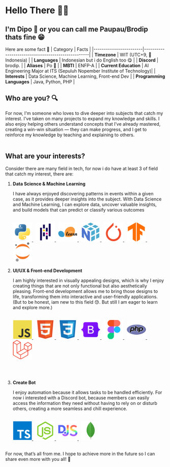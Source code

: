 # Hello There 🙋‍♂️

## I'm Dipo 🧐 or you can call me Paupau/Brodip thats fine 😁

Here are some fact 💫
| Category               | Facts                                             |
|------------------------|---------------------------------------------------|
| **Timezone**           | WIT (UTC+9, 📍 Indonesia)                         |
| **Languages**          | Indonesian but i do English too 😋                |
| **Discord**            | brodip.                                             |
| **Aliases**            | Po 🤚                                              |
| **MBTI**               | ENFP-A                                             |
| **Current Education**  | AI Engineering Major at ITS (Sepuluh Nopember Institute of Technology)|
| **Interests**          | Data Science, Machine Learning, Front-end Dev |
| **Programming Languages** | Java, Python, PHP                    |

## Who are you? 🔍
For now, I'm someone who loves to dive deeper into subjects that catch my interest. I've taken on many projects to expand my knowledge and skills. 
I also enjoy helping others understand concepts that I’ve already mastered, creating a win-win situation — they can make progress, and I get to reinforce my knowledge by teaching and explaining to others.
<br> <br>
## What are your interests?
Consider there are many field in tech, for now i do have at least 3 of field that catch my interest, there are:
<ol>
  <li> <b>Data Science & Machine Learning</b> </li> 
<p margin-bottom: 10px;>I have always enjoyed discovering patterns in events within a given case, as it provides deeper insights into the subject. With Data Science and Machine Learning, I can explore data, uncover valuable insights, and build models that can predict or classify various outcomes</p> <br>
<a href="https://en.wikipedia.org/wiki/Python_(programming_language)">
    <img src="https://github.com/imdipo/gambar/blob/main/1/Python.png" alt="Python" width="60" height="60">
</a> &nbsp;
<a href="https://en.wikipedia.org/wiki/Pandas_(software)">
    <img src="https://github.com/imdipo/gambar/blob/main/1/Pandas.png" alt="Pandas" width="60" height="60">
</a> &nbsp;
<a href="https://en.wikipedia.org/wiki/Scikit-learn">
    <img src="https://github.com/imdipo/gambar/blob/main/1/scikit-learn.png" alt="Scikit-Learn" width="60" height="60">
</a> &nbsp;
<a href="https://en.wikipedia.org/wiki/NumPy">
    <img src="https://github.com/imdipo/gambar/blob/main/1/NumPy.png" alt="NumPy" width="60" height="60">
</a> &nbsp;
<a href="https://en.wikipedia.org/wiki/PyTorch">
    <img src="https://github.com/imdipo/gambar/blob/main/1/PyTorch.png" alt="PyTorch" width="60" height="60">
</a> &nbsp;
<a href="https://en.wikipedia.org/wiki/TensorFlow">
    <img src="https://github.com/imdipo/gambar/blob/main/1/TensorFlow.png" alt="TensorFlow" width="60" height="60">
</a> &nbsp;
<a href="https://en.wikipedia.org/wiki/Project_Jupyter">
    <img src="https://github.com/imdipo/gambar/blob/main/1/Jupyter.png" alt="Jupyter" width="60" height="60">
</a>
<br><br>
 <li><b>UI/UX & Front-end Development</b></li>
<p margin-bottom: 25px; margin-top:25px;> I am highly interested in visually appealing designs, which is why I enjoy creating things that are not only functional but also aesthetically pleasing. Front-end development allows me to bring those designs to life, transforming them into interactive and user-friendly applications. (But to be honest, iam new to this field 😓. But still I am eager to learn and explore more.) </p><br>

<a href="https://en.wikipedia.org/wiki/JavaScript">
    <img src="https://github.com/imdipo/gambar/blob/main/2/JavaScript.png" alt="Javascript" width="60" height="60">
</a> &nbsp;
<a href="https://en.wikipedia.org/wiki/HTML">
    <img src="https://github.com/imdipo/gambar/blob/main/2/HTML5.png" alt="HTML" width="60" height="60">
</a> &nbsp;
<a href="https://en.wikipedia.org/wiki/CSS">
    <img src="https://github.com/imdipo/gambar/blob/main/2/CSS3.png" alt="CSS" width="60" height="60">
</a> &nbsp;
<a href="https://en.wikipedia.org/wiki/Bootstrap_(front-end_framework)">
    <img src="https://github.com/imdipo/gambar/blob/main/2/Bootstrap.png" alt="Boostrap" width="60" height="60">
</a> &nbsp;
<a href="https://en.wikipedia.org/wiki/Figma_(software)">
    <img src="https://github.com/imdipo/gambar/blob/main/2/Figma.png" alt="Figma" width="60" height="60">
</a> &nbsp;
<a href="https://en.wikipedia.org/wiki/PHP">
    <img src="https://github.com/imdipo/gambar/blob/main/2/PHP.png" alt="PHP" width="60" height="60">
</a> &nbsp;
<a href="https://en.wikipedia.org/wiki/Laravel">
    <img src="https://github.com/imdipo/gambar/blob/main/2/Laravel.png" alt="Laravel" width="60" height="60">
</a>

<br><br>
<li><b>Create Bot</b></li>
<p margin-bottom: 10px;>I enjoy automation because it allows tasks to be handled efficiently. For now i interested with a Discord bot, because members can easily access the information they need without having to rely on or disturb others, creating a more seamless and chill experience.</p> <br>

<a href="https://en.wikipedia.org/wiki/TypeScript">
    <img src="https://github.com/imdipo/gambar/blob/main/3/TypeScript.png" alt="TypeScript" width="60" height="60">
</a> &nbsp;
<a href="https://en.wikipedia.org/wiki/Node.js">
    <img src="https://github.com/imdipo/gambar/blob/main/3/Node.js.png" alt="NodeJS" width="60" height="60">
</a> &nbsp;
<a href="https://en.wikipedia.org/wiki/Discord.js">
    <img src="https://github.com/imdipo/gambar/blob/main/3/Discord.js.png" alt="DiscordJS" width="60" height="60">
</a> &nbsp;
<a href="https://en.wikipedia.org/wiki/MongoDB">
    <img src="https://github.com/imdipo/gambar/blob/main/3/MongoDB.png" alt="MongoDB" width="60" height="60">
</a>
</ol>
<br>
For now, that’s all from me. I hope to achieve more in the future so I can share even more with you all! 👋


